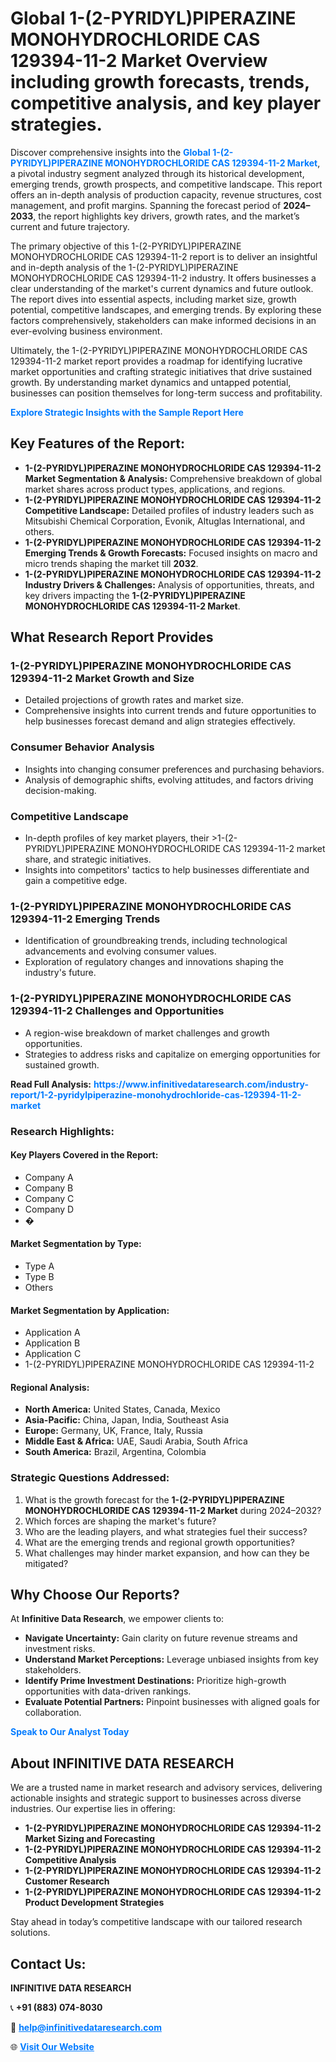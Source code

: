 <h1>Global 1-(2-PYRIDYL)PIPERAZINE MONOHYDROCHLORIDE CAS 129394-11-2 Market Overview including growth forecasts, trends, competitive analysis, and key player strategies.</h1>
<p>
Discover comprehensive insights into the 
<a href="https://www.infinitivedataresearch.com/industry-report/1-2-pyridylpiperazine-monohydrochloride-cas-129394-11-2-market" rel="dofollow" style="color: #007BFF; text-decoration: none;"><strong>Global 1-(2-PYRIDYL)PIPERAZINE MONOHYDROCHLORIDE CAS 129394-11-2 Market</strong></a>, a pivotal industry segment analyzed through its historical development, emerging trends, growth prospects, and competitive landscape. This report offers an in-depth analysis of production capacity, revenue structures, cost management, and profit margins. Spanning the forecast period of <strong>2024–2033</strong>, the report highlights key drivers, growth rates, and the market’s current and future trajectory.
</p>
<p>
The primary objective of this 1-(2-PYRIDYL)PIPERAZINE MONOHYDROCHLORIDE CAS 129394-11-2 report is to deliver an insightful and in-depth analysis of the 1-(2-PYRIDYL)PIPERAZINE MONOHYDROCHLORIDE CAS 129394-11-2 industry. It offers businesses a clear understanding of the market's current dynamics and future outlook. The report dives into essential aspects, including market size, growth potential, competitive landscapes, and emerging trends. By exploring these factors comprehensively, stakeholders can make informed decisions in an ever-evolving business environment.
</p>
<p>
Ultimately, the 1-(2-PYRIDYL)PIPERAZINE MONOHYDROCHLORIDE CAS 129394-11-2 market report provides a roadmap for identifying lucrative market opportunities and crafting strategic initiatives that drive sustained growth. By understanding market dynamics and untapped potential, businesses can position themselves for long-term success and profitability.
</p>
<p>
<a href="https://www.infinitivedataresearch.com/request-sample/reportId=102407" style="color: #007BFF; text-decoration: none;"><strong>Explore Strategic Insights with the Sample Report Here</strong></a>
</p>

<h2>Key Features of the Report:</h2>
<ul>
<li><strong>1-(2-PYRIDYL)PIPERAZINE MONOHYDROCHLORIDE CAS 129394-11-2 Market Segmentation & Analysis:</strong> Comprehensive breakdown of global market shares across product types, applications, and regions.</li>
<li><strong>1-(2-PYRIDYL)PIPERAZINE MONOHYDROCHLORIDE CAS 129394-11-2 Competitive Landscape:</strong> Detailed profiles of industry leaders such as Mitsubishi Chemical Corporation, Evonik, Altuglas International, and others.</li>
<li><strong>1-(2-PYRIDYL)PIPERAZINE MONOHYDROCHLORIDE CAS 129394-11-2 Emerging Trends & Growth Forecasts:</strong> Focused insights on macro and micro trends shaping the market till <strong>2032</strong>.</li>
<li><strong>1-(2-PYRIDYL)PIPERAZINE MONOHYDROCHLORIDE CAS 129394-11-2 Industry Drivers & Challenges:</strong> Analysis of opportunities, threats, and key drivers impacting the <strong>1-(2-PYRIDYL)PIPERAZINE MONOHYDROCHLORIDE CAS 129394-11-2 Market</strong>.</li>
</ul>

<h2>What Research Report Provides</h2>
<h3>1-(2-PYRIDYL)PIPERAZINE MONOHYDROCHLORIDE CAS 129394-11-2 Market Growth and Size</h3>
<ul>
<li>Detailed projections of growth rates and market size.</li>
<li>Comprehensive insights into current trends and future opportunities to help businesses forecast demand and align strategies effectively.</li>
</ul>

<h3>Consumer Behavior Analysis</h3>
<ul>
<li>Insights into changing consumer preferences and purchasing behaviors.</li>
<li>Analysis of demographic shifts, evolving attitudes, and factors driving decision-making.</li>
</ul>

<h3>Competitive Landscape</h3>
<ul>
<li>In-depth profiles of key market players, their >1-(2-PYRIDYL)PIPERAZINE MONOHYDROCHLORIDE CAS 129394-11-2 market share, and strategic initiatives.</li>
<li>Insights into competitors' tactics to help businesses differentiate and gain a competitive edge.</li>
</ul>

<h3>1-(2-PYRIDYL)PIPERAZINE MONOHYDROCHLORIDE CAS 129394-11-2 Emerging Trends</h3>
<ul>
<li>Identification of groundbreaking trends, including technological advancements and evolving consumer values.</li>
<li>Exploration of regulatory changes and innovations shaping the industry's future.</li>
</ul>

<h3>1-(2-PYRIDYL)PIPERAZINE MONOHYDROCHLORIDE CAS 129394-11-2 Challenges and Opportunities</h3>
<ul>
<li>A region-wise breakdown of market challenges and growth opportunities.</li>
<li>Strategies to address risks and capitalize on emerging opportunities for sustained growth.</li>
</ul>
<p><strong>Read Full Analysis:</strong> <a href="https://www.infinitivedataresearch.com/industry-report/1-2-pyridylpiperazine-monohydrochloride-cas-129394-11-2-market" rel="dofollow" style="color: #007BFF; text-decoration: none;"><strong>https://www.infinitivedataresearch.com/industry-report/1-2-pyridylpiperazine-monohydrochloride-cas-129394-11-2-market</strong></a></p>
<h3>Research Highlights:</h3>
<h4>Key Players Covered in the Report:</h4>
<ul><li>Company A</li><li>Company B</li><li>Company C</li><li>Company D</li><li>�</li></ul>
<h4>Market Segmentation by Type:</h4>
<ul><li>Type A</li><li>Type B</li><li>Others</li></ul>
<h4>Market Segmentation by Application:</h4>
<ul><li>Application A</li><li>Application B</li><li>Application C</li><li>1-(2-PYRIDYL)PIPERAZINE MONOHYDROCHLORIDE CAS 129394-11-2</li></ul>

<h4>Regional Analysis:</h4>
<ul>
<li><strong>North America:</strong> United States, Canada, Mexico</li>
<li><strong>Asia-Pacific:</strong> China, Japan, India, Southeast Asia</li>
<li><strong>Europe:</strong> Germany, UK, France, Italy, Russia</li>
<li><strong>Middle East & Africa:</strong> UAE, Saudi Arabia, South Africa</li>
<li><strong>South America:</strong> Brazil, Argentina, Colombia</li>
</ul>

<h3>Strategic Questions Addressed:</h3>
<ol>
<li>What is the growth forecast for the <strong>1-(2-PYRIDYL)PIPERAZINE MONOHYDROCHLORIDE CAS 129394-11-2 Market</strong> during 2024–2032?</li>
<li>Which forces are shaping the market's future?</li>
<li>Who are the leading players, and what strategies fuel their success?</li>
<li>What are the emerging trends and regional growth opportunities?</li>
<li>What challenges may hinder market expansion, and how can they be mitigated?</li>
</ol>

<h2>Why Choose Our Reports?</h2>
<p>At <strong>Infinitive Data Research</strong>, we empower clients to:</p>
<ul>
<li><strong>Navigate Uncertainty:</strong> Gain clarity on future revenue streams and investment risks.</li>
<li><strong>Understand Market Perceptions:</strong> Leverage unbiased insights from key stakeholders.</li>
<li><strong>Identify Prime Investment Destinations:</strong> Prioritize high-growth opportunities with data-driven rankings.</li>
<li><strong>Evaluate Potential Partners:</strong> Pinpoint businesses with aligned goals for collaboration.</li>
</ul>
<p><a href="https://www.infinitivedataresearch.com/industry-report/1-2-pyridylpiperazine-monohydrochloride-cas-129394-11-2-market" rel="dofollow" style="color: #007BFF; text-decoration: none;"><strong>Speak to Our Analyst Today</strong></a></p>

<h2>About INFINITIVE DATA RESEARCH</h2>
<p>We are a trusted name in market research and advisory services, delivering actionable insights and strategic support to businesses across diverse industries. Our expertise lies in offering:</p>
<ul>
<li><strong>1-(2-PYRIDYL)PIPERAZINE MONOHYDROCHLORIDE CAS 129394-11-2 Market Sizing and Forecasting</strong></li>
<li><strong>1-(2-PYRIDYL)PIPERAZINE MONOHYDROCHLORIDE CAS 129394-11-2 Competitive Analysis</strong></li>
<li><strong>1-(2-PYRIDYL)PIPERAZINE MONOHYDROCHLORIDE CAS 129394-11-2 Customer Research</strong></li>
<li><strong>1-(2-PYRIDYL)PIPERAZINE MONOHYDROCHLORIDE CAS 129394-11-2 Product Development Strategies</strong></li>
</ul>
<p>Stay ahead in today’s competitive landscape with our tailored research solutions.</p>

<h2>Contact Us:</h2>
<p><strong>INFINITIVE DATA RESEARCH</strong></p>
<p>📞 <strong>+91 (883) 074-8030</strong></p>
<p>📧 <strong><a href="mailto:help@infinitivedataresearch.com" style="color: #007BFF;">help@infinitivedataresearch.com</a></strong></p>
<p>🌐 <strong><a href="https://www.infinitivedataresearch.com" rel="dofollow" style="color: #007BFF;">Visit Our Website</a></strong></p>